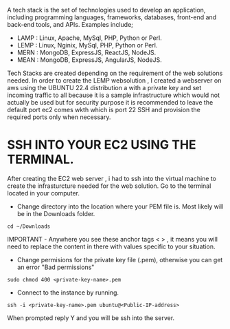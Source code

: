 A tech stack is the set of technologies used to develop an application, including programming languages, frameworks, databases, front-end and back-end tools, and APIs. Examples include;
* LAMP : Linux, Apache, MySql, PHP, Python or Perl.
* LEMP : Linux, Nginix, MySql, PHP, Python or Perl.
* MERN : MongoDB, ExpressJS, ReactJS, NodeJS.
* MEAN : MongoDB, ExpressJS, AngularJS, NodeJS.

Tech Stacks are created depending on the requirement of the web solutions needed. 
In order to create the LEMP websolution , I created a webserver on aws using the UBUNTU 22.4 distribution a with a private key and set incoming traffic to all because it is a sample infrastructure which would not actually be used but for security purpose it is recommended to leave the default port ec2 comes wkth which is port 22 SSH and provision the required ports only when necessary.

# SSH INTO YOUR EC2 USING THE TERMINAL.
After creating the EC2 web server , i had to ssh into the virtual machine to create the infrasturcture needed for the web solution.
Go to the terminal located in your computer.
* Change directory into the location where your PEM file is. Most likely will be in the Downloads folder.

````
cd ~/Downloads
````
IMPORTANT - Anywhere you see these anchor tags < > ,  it means you will need to replace the content in there with values specific to your situation.
* Change permisions for the private key file (.pem), otherwise you can get an error "Bad permissions"
````
sudo chmod 400 <private-key-name>.pem
````
* Connect to the instance by running.
````
ssh -i <private-key-name>.pem ubuntu@<Public-IP-address>
````
When prompted reply Y and you will be ssh into the server.
